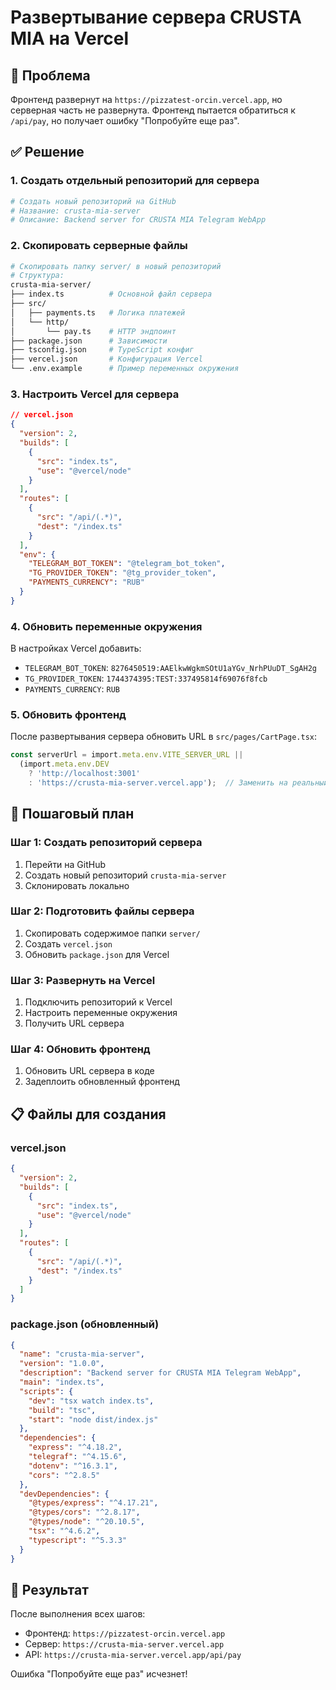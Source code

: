 # Развертывание сервера CRUSTA MIA на Vercel

## 🎯 Проблема
Фронтенд развернут на `https://pizzatest-orcin.vercel.app`, но серверная часть не развернута. 
Фронтенд пытается обратиться к `/api/pay`, но получает ошибку "Попробуйте еще раз".

## ✅ Решение

### 1. Создать отдельный репозиторий для сервера
```bash
# Создать новый репозиторий на GitHub
# Название: crusta-mia-server
# Описание: Backend server for CRUSTA MIA Telegram WebApp
```

### 2. Скопировать серверные файлы
```bash
# Скопировать папку server/ в новый репозиторий
# Структура:
crusta-mia-server/
├── index.ts          # Основной файл сервера
├── src/
│   ├── payments.ts   # Логика платежей
│   └── http/
│       └── pay.ts    # HTTP эндпоинт
├── package.json      # Зависимости
├── tsconfig.json     # TypeScript конфиг
├── vercel.json       # Конфигурация Vercel
└── .env.example      # Пример переменных окружения
```

### 3. Настроить Vercel для сервера
```json
// vercel.json
{
  "version": 2,
  "builds": [
    {
      "src": "index.ts",
      "use": "@vercel/node"
    }
  ],
  "routes": [
    {
      "src": "/api/(.*)",
      "dest": "/index.ts"
    }
  ],
  "env": {
    "TELEGRAM_BOT_TOKEN": "@telegram_bot_token",
    "TG_PROVIDER_TOKEN": "@tg_provider_token",
    "PAYMENTS_CURRENCY": "RUB"
  }
}
```

### 4. Обновить переменные окружения
В настройках Vercel добавить:
- `TELEGRAM_BOT_TOKEN`: `8276450519:AAElkwWgkmSOtU1aYGv_NrhPUuDT_SgAH2g`
- `TG_PROVIDER_TOKEN`: `1744374395:TEST:337495814f69076f8fcb`
- `PAYMENTS_CURRENCY`: `RUB`

### 5. Обновить фронтенд
После развертывания сервера обновить URL в `src/pages/CartPage.tsx`:
```typescript
const serverUrl = import.meta.env.VITE_SERVER_URL || 
  (import.meta.env.DEV 
    ? 'http://localhost:3001'
    : 'https://crusta-mia-server.vercel.app');  // Заменить на реальный URL
```

## 🚀 Пошаговый план

### Шаг 1: Создать репозиторий сервера
1. Перейти на GitHub
2. Создать новый репозиторий `crusta-mia-server`
3. Склонировать локально

### Шаг 2: Подготовить файлы сервера
1. Скопировать содержимое папки `server/`
2. Создать `vercel.json`
3. Обновить `package.json` для Vercel

### Шаг 3: Развернуть на Vercel
1. Подключить репозиторий к Vercel
2. Настроить переменные окружения
3. Получить URL сервера

### Шаг 4: Обновить фронтенд
1. Обновить URL сервера в коде
2. Задеплоить обновленный фронтенд

## 📋 Файлы для создания

### vercel.json
```json
{
  "version": 2,
  "builds": [
    {
      "src": "index.ts",
      "use": "@vercel/node"
    }
  ],
  "routes": [
    {
      "src": "/api/(.*)",
      "dest": "/index.ts"
    }
  ]
}
```

### package.json (обновленный)
```json
{
  "name": "crusta-mia-server",
  "version": "1.0.0",
  "description": "Backend server for CRUSTA MIA Telegram WebApp",
  "main": "index.ts",
  "scripts": {
    "dev": "tsx watch index.ts",
    "build": "tsc",
    "start": "node dist/index.js"
  },
  "dependencies": {
    "express": "^4.18.2",
    "telegraf": "^4.15.6",
    "dotenv": "^16.3.1",
    "cors": "^2.8.5"
  },
  "devDependencies": {
    "@types/express": "^4.17.21",
    "@types/cors": "^2.8.17",
    "@types/node": "^20.10.5",
    "tsx": "^4.6.2",
    "typescript": "^5.3.3"
  }
}
```

## 🎯 Результат
После выполнения всех шагов:
- Фронтенд: `https://pizzatest-orcin.vercel.app`
- Сервер: `https://crusta-mia-server.vercel.app`
- API: `https://crusta-mia-server.vercel.app/api/pay`

Ошибка "Попробуйте еще раз" исчезнет!
